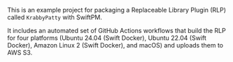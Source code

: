This is an example project for packaging a Replaceable Library Plugin (RLP) called `KrabbyPatty` with SwiftPM.

It includes an automated set of GitHub Actions workflows that build the RLP for four platforms (Ubuntu 24.04 (Swift Docker), Ubuntu 22.04 (Swift Docker), Amazon Linux 2 (Swift Docker), and macOS) and uploads them to AWS S3.

